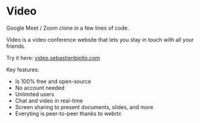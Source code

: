 # Video

Google Meet / Zoom clone in a few lines of code.

Video is a video conference website that lets you stay in touch with all your friends.

Try it here: [video.sebastienbiollo.com](https://video.sebastienbiollo.com)

Key features:
- Is 100% free and open-source
- No account needed
- Unlimited users
- Chat and video in real-time
- Screen sharing to present documents, slides, and more
- Everyting is peer-to-peer thanks to webrtc